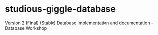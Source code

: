 # studious-giggle-database
Version 2 (Final) (Stable)
Database implementation and documentation - Database Workshop
